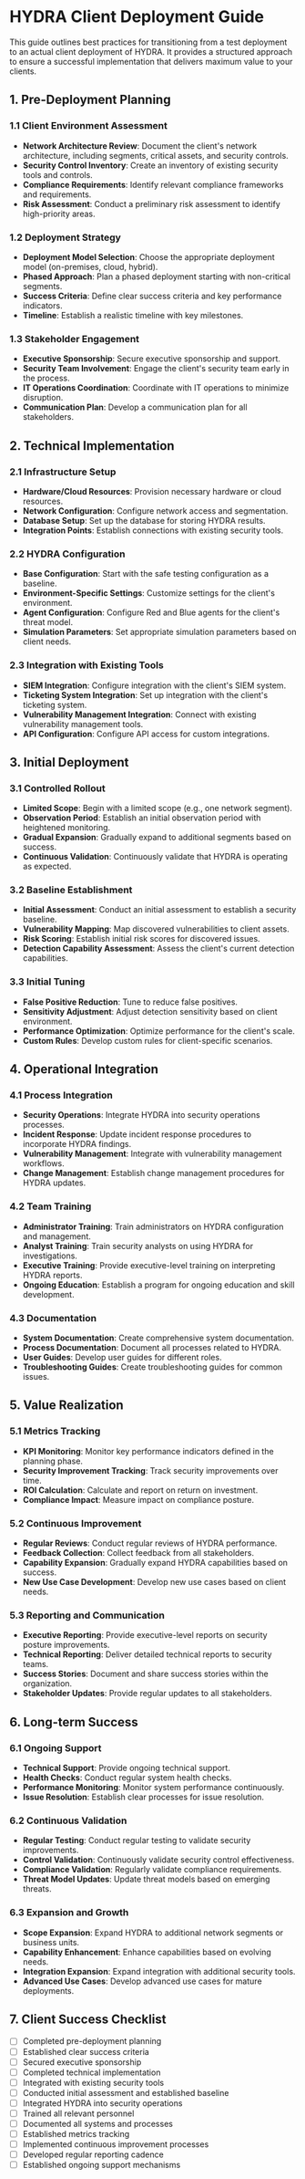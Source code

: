# HYDRA Client Deployment Guide

This guide outlines best practices for transitioning from a test deployment to an actual client deployment of HYDRA. It provides a structured approach to ensure a successful implementation that delivers maximum value to your clients.

## 1. Pre-Deployment Planning

### 1.1 Client Environment Assessment

- **Network Architecture Review**: Document the client's network architecture, including segments, critical assets, and security controls.
- **Security Control Inventory**: Create an inventory of existing security tools and controls.
- **Compliance Requirements**: Identify relevant compliance frameworks and requirements.
- **Risk Assessment**: Conduct a preliminary risk assessment to identify high-priority areas.

### 1.2 Deployment Strategy

- **Deployment Model Selection**: Choose the appropriate deployment model (on-premises, cloud, hybrid).
- **Phased Approach**: Plan a phased deployment starting with non-critical segments.
- **Success Criteria**: Define clear success criteria and key performance indicators.
- **Timeline**: Establish a realistic timeline with key milestones.

### 1.3 Stakeholder Engagement

- **Executive Sponsorship**: Secure executive sponsorship and support.
- **Security Team Involvement**: Engage the client's security team early in the process.
- **IT Operations Coordination**: Coordinate with IT operations to minimize disruption.
- **Communication Plan**: Develop a communication plan for all stakeholders.

## 2. Technical Implementation

### 2.1 Infrastructure Setup

- **Hardware/Cloud Resources**: Provision necessary hardware or cloud resources.
- **Network Configuration**: Configure network access and segmentation.
- **Database Setup**: Set up the database for storing HYDRA results.
- **Integration Points**: Establish connections with existing security tools.

### 2.2 HYDRA Configuration

- **Base Configuration**: Start with the safe testing configuration as a baseline.
- **Environment-Specific Settings**: Customize settings for the client's environment.
- **Agent Configuration**: Configure Red and Blue agents for the client's threat model.
- **Simulation Parameters**: Set appropriate simulation parameters based on client needs.

### 2.3 Integration with Existing Tools

- **SIEM Integration**: Configure integration with the client's SIEM system.
- **Ticketing System Integration**: Set up integration with the client's ticketing system.
- **Vulnerability Management Integration**: Connect with existing vulnerability management tools.
- **API Configuration**: Configure API access for custom integrations.

## 3. Initial Deployment

### 3.1 Controlled Rollout

- **Limited Scope**: Begin with a limited scope (e.g., one network segment).
- **Observation Period**: Establish an initial observation period with heightened monitoring.
- **Gradual Expansion**: Gradually expand to additional segments based on success.
- **Continuous Validation**: Continuously validate that HYDRA is operating as expected.

### 3.2 Baseline Establishment

- **Initial Assessment**: Conduct an initial assessment to establish a security baseline.
- **Vulnerability Mapping**: Map discovered vulnerabilities to client assets.
- **Risk Scoring**: Establish initial risk scores for discovered issues.
- **Detection Capability Assessment**: Assess the client's current detection capabilities.

### 3.3 Initial Tuning

- **False Positive Reduction**: Tune to reduce false positives.
- **Sensitivity Adjustment**: Adjust detection sensitivity based on client environment.
- **Performance Optimization**: Optimize performance for the client's scale.
- **Custom Rules**: Develop custom rules for client-specific scenarios.

## 4. Operational Integration

### 4.1 Process Integration

- **Security Operations**: Integrate HYDRA into security operations processes.
- **Incident Response**: Update incident response procedures to incorporate HYDRA findings.
- **Vulnerability Management**: Integrate with vulnerability management workflows.
- **Change Management**: Establish change management procedures for HYDRA updates.

### 4.2 Team Training

- **Administrator Training**: Train administrators on HYDRA configuration and management.
- **Analyst Training**: Train security analysts on using HYDRA for investigations.
- **Executive Training**: Provide executive-level training on interpreting HYDRA reports.
- **Ongoing Education**: Establish a program for ongoing education and skill development.

### 4.3 Documentation

- **System Documentation**: Create comprehensive system documentation.
- **Process Documentation**: Document all processes related to HYDRA.
- **User Guides**: Develop user guides for different roles.
- **Troubleshooting Guides**: Create troubleshooting guides for common issues.

## 5. Value Realization

### 5.1 Metrics Tracking

- **KPI Monitoring**: Monitor key performance indicators defined in the planning phase.
- **Security Improvement Tracking**: Track security improvements over time.
- **ROI Calculation**: Calculate and report on return on investment.
- **Compliance Impact**: Measure impact on compliance posture.

### 5.2 Continuous Improvement

- **Regular Reviews**: Conduct regular reviews of HYDRA performance.
- **Feedback Collection**: Collect feedback from all stakeholders.
- **Capability Expansion**: Gradually expand HYDRA capabilities based on success.
- **New Use Case Development**: Develop new use cases based on client needs.

### 5.3 Reporting and Communication

- **Executive Reporting**: Provide executive-level reports on security posture improvements.
- **Technical Reporting**: Deliver detailed technical reports to security teams.
- **Success Stories**: Document and share success stories within the organization.
- **Stakeholder Updates**: Provide regular updates to all stakeholders.

## 6. Long-term Success

### 6.1 Ongoing Support

- **Technical Support**: Provide ongoing technical support.
- **Health Checks**: Conduct regular system health checks.
- **Performance Monitoring**: Monitor system performance continuously.
- **Issue Resolution**: Establish clear processes for issue resolution.

### 6.2 Continuous Validation

- **Regular Testing**: Conduct regular testing to validate security improvements.
- **Control Validation**: Continuously validate security control effectiveness.
- **Compliance Validation**: Regularly validate compliance requirements.
- **Threat Model Updates**: Update threat models based on emerging threats.

### 6.3 Expansion and Growth

- **Scope Expansion**: Expand HYDRA to additional network segments or business units.
- **Capability Enhancement**: Enhance capabilities based on evolving needs.
- **Integration Expansion**: Expand integration with additional security tools.
- **Advanced Use Cases**: Develop advanced use cases for mature deployments.

## 7. Client Success Checklist

- [ ] Completed pre-deployment planning
- [ ] Established clear success criteria
- [ ] Secured executive sponsorship
- [ ] Completed technical implementation
- [ ] Integrated with existing security tools
- [ ] Conducted initial assessment and established baseline
- [ ] Integrated HYDRA into security operations
- [ ] Trained all relevant personnel
- [ ] Documented all systems and processes
- [ ] Established metrics tracking
- [ ] Implemented continuous improvement processes
- [ ] Developed regular reporting cadence
- [ ] Established ongoing support mechanisms

